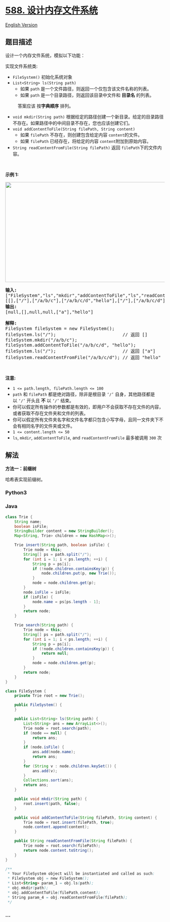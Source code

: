 # [588. 设计内存文件系统](https://leetcode.cn/problems/design-in-memory-file-system)

[English Version](/solution/0500-0599/0588.Design%20In-Memory%20File%20System/README_EN.md)

## 题目描述

<!-- 这里写题目描述 -->

<p>设计一个内存文件系统，模拟以下功能：</p>

<p>实现文件系统类:</p>

<ul>
	<li><code>FileSystem()</code>&nbsp;初始化系统对象</li>
	<li><code>List&lt;String&gt; ls(String path)</code>
	<ul>
		<li>如果 <code>path</code> 是一个文件路径，则返回一个仅包含该文件名称的列表。</li>
		<li>如果 <code>path</code> 是一个目录路径，则返回该目录中文件和 <strong>目录名</strong> 的列表。</li>
	</ul>
	</li>
</ul>

<p>&nbsp; &nbsp; &nbsp; &nbsp; &nbsp; 答案应该 按<strong>字典顺序</strong> 排列。</p>

<ul>
	<li><code>void mkdir(String path)</code>&nbsp;根据给定的路径创建一个新目录。给定的目录路径不存在。如果路径中的中间目录不存在，您也应该创建它们。</li>
	<li><code>void addContentToFile(String filePath, String content)</code>
	<ul>
		<li>如果 <code>filePath</code> 不存在，则创建包含给定内容&nbsp;<code>content</code>的文件。</li>
		<li>如果 <code>filePath</code> 已经存在，将给定的内容&nbsp;<code>content</code>附加到原始内容。</li>
	</ul>
	</li>
	<li><code>String readContentFromFile(String filePath)</code>&nbsp;返回 <code>filePath</code>下的文件内容。</li>
</ul>

<p>&nbsp;</p>

<p><strong>示例 1:</strong></p>

<p><img src="https://fastly.jsdelivr.net/gh/doocs/leetcode@main/solution/0500-0599/0588.Design%20In-Memory%20File%20System/images/filesystem.png" style="height: 315px; width: 650px;" /></p>

<pre>
<strong>输入:</strong> 
["FileSystem","ls","mkdir","addContentToFile","ls","readContentFromFile"]
[[],["/"],["/a/b/c"],["/a/b/c/d","hello"],["/"],["/a/b/c/d"]]
<strong>输出:</strong>
[null,[],null,null,["a"],"hello"]

<strong>解释:</strong>
FileSystem fileSystem = new FileSystem();
fileSystem.ls("/");                         // 返回 []
fileSystem.mkdir("/a/b/c");
fileSystem.addContentToFile("/a/b/c/d", "hello");
fileSystem.ls("/");                         // 返回 ["a"]
fileSystem.readContentFromFile("/a/b/c/d"); // 返回 "hello"</pre>

<p>&nbsp;</p>

<p><strong>注意:</strong></p>

<ul>
	<li><code>1 &lt;= path.length,&nbsp;filePath.length &lt;= 100</code></li>
	<li><code>path</code>&nbsp;和&nbsp;<code>filePath</code>&nbsp;都是绝对路径，除非是根目录&nbsp;<code>‘/’</code>&nbsp;自身，其他路径都是以&nbsp;<code>‘/’</code>&nbsp;开头且 <strong>不</strong> 以&nbsp;<code>‘/’</code>&nbsp;结束。</li>
	<li>你可以假定所有操作的参数都是有效的，即用户不会获取不存在文件的内容，或者获取不存在文件夹和文件的列表。</li>
	<li>你可以假定所有文件夹名字和文件名字都只包含小写字母，且同一文件夹下不会有相同名字的文件夹或文件。</li>
	<li><code>1 &lt;= content.length &lt;= 50</code></li>
	<li><code>ls</code>,&nbsp;<code>mkdir</code>,&nbsp;<code>addContentToFile</code>, and&nbsp;<code>readContentFromFile</code>&nbsp;最多被调用&nbsp;<code>300</code>&nbsp;次</li>
</ul>

## 解法

<!-- 这里可写通用的实现逻辑 -->

**方法一：前缀树**

哈希表实现前缀树。

<!-- tabs:start -->

### **Python3**

<!-- 这里可写当前语言的特殊实现逻辑 -->



### **Java**

<!-- 这里可写当前语言的特殊实现逻辑 -->

```java
class Trie {
    String name;
    boolean isFile;
    StringBuilder content = new StringBuilder();
    Map<String, Trie> children = new HashMap<>();

    Trie insert(String path, boolean isFile) {
        Trie node = this;
        String[] ps = path.split("/");
        for (int i = 1; i < ps.length; ++i) {
            String p = ps[i];
            if (!node.children.containsKey(p)) {
                node.children.put(p, new Trie());
            }
            node = node.children.get(p);
        }
        node.isFile = isFile;
        if (isFile) {
            node.name = ps[ps.length - 1];
        }
        return node;
    }

    Trie search(String path) {
        Trie node = this;
        String[] ps = path.split("/");
        for (int i = 1; i < ps.length; ++i) {
            String p = ps[i];
            if (!node.children.containsKey(p)) {
                return null;
            }
            node = node.children.get(p);
        }
        return node;
    }
}

class FileSystem {
    private Trie root = new Trie();

    public FileSystem() {
    }

    public List<String> ls(String path) {
        List<String> ans = new ArrayList<>();
        Trie node = root.search(path);
        if (node == null) {
            return ans;
        }
        if (node.isFile) {
            ans.add(node.name);
            return ans;
        }
        for (String v : node.children.keySet()) {
            ans.add(v);
        }
        Collections.sort(ans);
        return ans;
    }

    public void mkdir(String path) {
        root.insert(path, false);
    }

    public void addContentToFile(String filePath, String content) {
        Trie node = root.insert(filePath, true);
        node.content.append(content);
    }

    public String readContentFromFile(String filePath) {
        Trie node = root.search(filePath);
        return node.content.toString();
    }
}

/**
 * Your FileSystem object will be instantiated and called as such:
 * FileSystem obj = new FileSystem();
 * List<String> param_1 = obj.ls(path);
 * obj.mkdir(path);
 * obj.addContentToFile(filePath,content);
 * String param_4 = obj.readContentFromFile(filePath);
 */
```





### **...**

```

```


